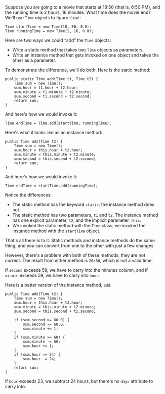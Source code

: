 Suppose you are going to a movie that starts at 18:50 (that is, 6:50 PM), and the running time is 2 hours, 16 minutes. What time does the movie end? We'll use `Time` objects to figure it out:

```code
Time startTime = new Time(18, 50, 0.0);
Time runningTime = new Time(2, 16, 0.0);
```


Here are two ways we could “add” the `Time` objects:



* Write a static method that takes two `Time` objects as parameters.
* Write an instance method that gets invoked on one object and takes the other as a parameter.



To demonstrate the difference, we'll do both. Here is the static method:


```code
public static Time add(Time t1, Time t2) {
    Time sum = new Time();
    sum.hour = t1.hour + t2.hour;
    sum.minute = t1.minute + t2.minute;
    sum.second = t1.second + t2.second;
    return sum;
}
```

And here's how we would invoke it:

```code
Time endTime = Time.add(startTime, runningTime);
```

Here's what it looks like as an instance method:


```code
public Time add(Time t2) {
    Time sum = new Time();
    sum.hour = this.hour + t2.hour;
    sum.minute = this.minute + t2.minute;
    sum.second = this.second + t2.second;
    return sum;
}
```

And here's how we would invoke it:

```code
Time endTime = startTime.add(runningTime);
```

Notice the differences:



* The static method has the keyword `static`; the instance method does not.
* The static method has two parameters, `t1` and `t2`. The instance method has one explicit parameter, `t2`, and the implicit parameter, `this`.
* We invoked the static method with the `Time` class; we invoked the instance method with the `startTime` object.




That's all there is to it. Static methods and instance methods do the same thing, and you can convert from one to the other with just a few changes.


However, there's a problem with both of these methods; they are not correct. The result from either method is `20:66`, which is not a valid time.

If `second` exceeds 59, we have to carry into the minutes column, and if `minute` exceeds 59, we have to carry into `hour`.

Here is a better version of the instance method, `add`:

```code
public Time add(Time t2) {
    Time sum = new Time();
    sum.hour = this.hour + t2.hour;
    sum.minute = this.minute + t2.minute;
    sum.second = this.second + t2.second;

    if (sum.second >= 60.0) {
        sum.second -= 60.0;
        sum.minute += 1;
    }
    if (sum.minute >= 60) {
        sum.minute -= 60;
        sum.hour += 1;
    }
    if (sum.hour >= 24) {
        sum.hour -= 24;
    }
    return sum;
}
```

If `hour` exceeds 23, we subtract 24 hours, but there's no `days` attribute to carry into.